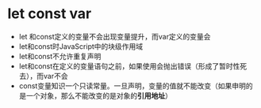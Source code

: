 # let const var

- let 和const定义的变量不会出现变量提升，而var定义的变量会
- let和const时JavaScript中的块级作用域
- let和const不允许重复声明
- let和const在定义的变量语句之前，如果使用会抛出错误（形成了暂时性死去），而var不会
- const变量知识一个只读常量。一旦声明，变量的值就不能改变（如果申明的是一个对象，那么不能改变的是对象的**引用地址**）